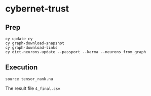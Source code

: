 # cybernet-trust

## Prep

```
cy update-cy
cy graph-download-snapshot
cy graph-download-links
cy dict-neurons-update --passport --karma --neurons_from_graph
```

## Execution

```
source tensor_rank.nu
```

The result file `4_final.csv`
